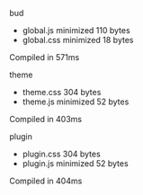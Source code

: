 bud

 - global.js       minimized       110 bytes
 - global.css       minimized       18 bytes

Compiled in 571ms

 theme

 - theme.css       304 bytes
 - theme.js       minimized       52 bytes

Compiled in 403ms

 plugin

 - plugin.css       304 bytes
 - plugin.js       minimized       52 bytes

Compiled in 404ms